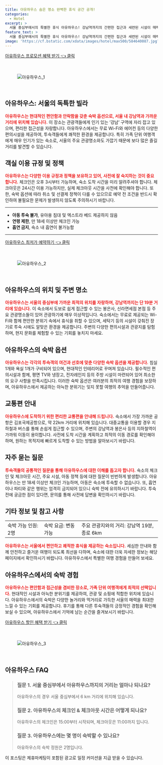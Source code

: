 ```yaml
---
title: 아유하우스 숨은 명소 완벽한 휴식 공간 공개!
categories:
  - Hotel
excerpt: >
  서울 중심부에서의 특별한 휴식 아유하우스! 강남역까지의 간편한 접근과 세련된 시설이 매력적. 아동 및 반려동물 동반은 불가하지만 성인 고객을 위한 최적의 선택지!  예약은 필수!
feature_text: >
  서울 중심부에서의 특별한 휴식 아유하우스! 강남역까지의 간편한 접근과 세련된 시설이 매력적. 아동 및 반려동물 동반은 불가하지만 성인 고객을 위한 최적의 선택지!  예약은 필수!
image: 'https://cf.bstatic.com/xdata/images/hotel/max500/584640087.jpg?k=379d94f8fbc9b3180091050b03edb5a3cc14081d9a8e5ce6f4cbf1afcb61d51a&o=&hp=1'
---
```


<p><a class="modoo-button" href="https://tinyurl.com/26oadvyf" rel="nofollow noopener">아유하우스 프로모션 혜택 받기 👈 클릭</a></p><br/>
<figure class="image"><img alt="아유하우스_1" src="https://cf.bstatic.com/xdata/images/hotel/max1024x768/584640096.jpg?k=37220f4057a1da4d69d8b810c34bcd7f6488b97e249b9949d4ec6bbc471cda17&amp;o=&amp;hp=1"/></figure><br/>

<h2 id="아유하우스_소개">아유하우스: 서울의 독특한 빌라</h2>
<p><b><span style="color: #ee2323;">아유하우스는 현대적인 편안함과 안락함을 갖춘 숙박 옵션으로, 서울 내 강남역과 가까운 거리에 위치해 있습니다.</span></b> 이 장소는 관광객들에게 인기 있는 ‘강남’ 구역에 자리 잡고 있으며, 편리한 접근성을 자랑합니다. 아유하우스에서는 무료 Wi-Fi와 에어컨 등의 다양한 편의시설을 제공하여, 투숙객들에게 쾌적한 환경을 제공합니다. 특히 가족 단위 여행객에게 매우 인기가 있는 숙소로, 서울의 주요 관광명소와도 가깝기 때문에 보다 많은 즐길 거리를 발견할 수 있습니다.</p>
<h2 id="이용_규정">객실 이용 규정 및 정책</h2>
<p><b><span style="color: #ee2323;">아유하우스는 다양한 이용 규정과 정책을 보유하고 있어, 사전에 잘 숙지하는 것이 중요합니다.</span></b> 체크인은 오후 3시부터 가능하며, 숙소 도착 시간을 미리 알려주셔야 합니다. 체크아웃은 24시간 이용 가능하지만, 실제 체크아웃 시간을 사전에 확인해야 합니다. 또한, 숙박 옵션에 따라 취소 및 선결제 정책이 다를 수 있으므로 예약 전 조건을 반드시 확인하여 불필요한 문제가 발생하지 않도록 주의하시기 바랍니다.</p>
<hr/>
<ul>
<li><b>아동 투숙 불가</b>, 유아용 침대 및 엑스트라 베드 제공하지 않음</li>
<li><b>연령 제한</b>, 만 18세 이상만 체크인 가능</li>
<li><b>흡연 금지</b>, 숙소 내 흡연이 불가능함</li>
</ul>
<hr/>
<p><a class="modoo-button" href="https://tinyurl.com/26oadvyf" rel="nofollow noopener">아유하우스 최저가 예약하기 👈 클릭</a></p><br/>
<figure class="image"><img alt="아유하우스_2" src="https://cf.bstatic.com/xdata/images/hotel/max500/584640087.jpg?k=379d94f8fbc9b3180091050b03edb5a3cc14081d9a8e5ce6f4cbf1afcb61d51a&amp;o=&amp;hp=1"/></figure><br/>
<h2 id="숙소_위치">아유하우스의 위치 및 주변 명소</h2>
<p><b><span style="color: #ee2323;">아유하우스는 서울의 중심부에 가까운 최적의 위치를 자랑하며, 강남역까지는 단 19분 거리에 있습니다.</span></b> 이 숙소에서 도보로 쉽게 접근할 수 있는 봉은사, 신라면세점 본점 등 주요 관광명소들이 있어 관광하기에 매우 이상적입니다. 숙소에서는 무료로 제공되는 Wi-Fi와 함께 편안한 분위기 속에서 휴식을 취할 수 있으며, 세탁기 등의 시설이 갖춰진 장기로 투숙 시에도 알맞은 환경을 제공합니다. 주변의 다양한 편의시설과 관광지를 탐험하며, 현지 문화를 체험할 수 있는 기회를 놓치지 마세요.</p>
<h2 id="숙박_옵션">아유하우스의 숙박 옵션</h2>
<p><b><span style="color: #ee2323;">아유하우스는 각각의 투숙객의 여건과 선호에 맞춘 다양한 숙박 옵션을 제공합니다.</span></b> 침실 1개와 욕실 1개가 구비되어 있으며, 현대적인 인테리어로 꾸며져 있습니다. 필수적인 편의시설과 함께, 평면 TV와 냉장고, 전자레인지 등의 주방 시설이 마련되어 있어 최소한의 요구 사항을 만족시킵니다. 이러한 숙박 옵션은 여러분의 최적의 여행 경험을 보장하며, 아유하우스에서 제공하는 아늑한 분위기는 잊지 못할 여행의 추억을 만들어줍니다.</p>
<h2 id="교통편_안내">교통편 안내</h2>
<p><b><span style="color: #ee2323;">아유하우스에 도착하기 위한 편리한 교통편을 안내해 드립니다.</span></b> 숙소에서 가장 가까운 공항은 김포국제공항으로, 약 22km 거리에 위치해 있습니다. 대중교통을 이용할 경우 지하철과 버스를 통해 손쉽게 접근할 수 있으며, 주변의 강남역과 봉은사 등의 지하철역이 가까워 이동이 용이합니다. 사전에 도착 시간을 계획하고 최적의 이동 경로를 확인해야 하며, 원하는 목적지에 빠르게 도착할 수 있는 방법을 알아보시기 바랍니다.</p>
<h2 id="자주_묻는_질문">자주 묻는 질문</h2>
<p><b><span style="color: #ee2323;">투숙객들의 공통적인 질문을 통해 아유하우스에 대한 이해를 돕고자 합니다.</span></b> 숙소의 체크인 및 체크아웃 시간, 주요 시설, 아동 정책 등에 대한 질문이 빈번하게 발생합니다. 아유하우스는 만 18세 이상만 체크인 가능하며, 아동은 숙소에 투숙할 수 없습니다. 또, 흡연이나 파티와 같은 행위는 엄격히 금지되어 있으니 숙박 전에 유의하시기 바랍니다. 투숙 전에 궁금한 점이 있다면, 문의를 통해 사전에 답변을 확인하시기 바랍니다.</p>
<h2 id="기타_정보">기타 정보 및 참고 사항</h2>
<table>
<tr>
<td>숙박 가능 인원: 2명</td>
<td>숙박 요금: 변동 가능</td>
<td>주요 관광지와의 거리: 강남역 19분, 종로 6km</td>
</tr>
</table>
<p><b><span style="color: #ee2323;">아유하우스는 서울에서 편안하고 쾌적한 휴식을 제공하는 숙소입니다.</span></b> 세심한 안내와 함께 안전하고 즐거운 여행이 되도록 최선을 다하며, 숙소에 대한 더욱 자세한 정보는 해당 페이지에서 확인하시기 바랍니다. 아유하우스에서 특별한 여행 경험을 만들어 보세요.</p>
<h2 id="숙박_경험">아유하우스에서의 숙박 경험</h2>
<p><b><span style="color: #ee2323;">아유하우스는 편안함과 접근성을 겸비한 장소로, 가족 단위 여행객에게 최적의 선택입니다.</span></b> 현대적인 시설과 아늑한 분위기를 제공하여, 관광 및 쇼핑에 적합한 위치에 있습니다. 아유하우스에서의 숙박은 다양한 놀거리와 먹거리로 가득한 서울의 매력을 최대한 느낄 수 있는 기회를 제공합니다. 후기를 통해 다른 투숙객들의 긍정적인 경험을 확인해 보실 수 있으며, 아유하우스에서 기억에 남는 순간을 즐겨보시기 바랍니다.</p>

<p><a class="modoo-button" href="https://tinyurl.com/26oadvyf" rel="nofollow noopener">아유하우스 할인 혜택 받기 👈 클릭</a></p><br>

<figure class="image"><img src="https://cf.bstatic.com/xdata/images/hotel/max500/584640024.jpg?k=1888d5b655507c41ece000c4a9d63a9097c616fe10a2646b50be7fb276b7f5bc&o=&hp=1" alt="아유하우스_3"></figure><br>
<h2 id="아유하우스_FAQ">아유하우스 FAQ</h2>
<div itemscope="" itemtype="https://schema.org/FAQPage"> <blockquote> <div itemscope="" itemprop="mainEntity" itemtype="https://schema.org/Question"> <h3 id="질문_1" itemprop="name">질문 1. 서울 중심부에서 아유하우스까지의 거리는 얼마나 되나요?</h3> <div itemscope="" itemprop="acceptedAnswer" itemtype="https://schema.org/Answer"> <span itemprop="text"> <p>아유하우스의 경우 서울 중심부에서 6 km 거리에 위치해 있습니다.</p> </span> </div> </div> <div itemscope="" itemprop="mainEntity" itemtype="https://schema.org/Question"> <h3 id="질문_2" itemprop="name">질문 2. 아유하우스의 체크인 & 체크아웃 시간은 어떻게 되나요?</h3> <div itemscope="" itemprop="acceptedAnswer" itemtype="https://schema.org/Answer"> <span itemprop="text"> <p>아유하우스의 체크인은 15:00부터 시작되며, 체크아웃은 11:00까지 입니다.</p> </span> </div> </div> <div itemscope="" itemprop="mainEntity" itemtype="https://schema.org/Question"> <h3 id="질문_3" itemprop="name">질문 3. 아유하우스에는 몇 명이 숙박할 수 있나요?</h3> <div itemscope="" itemprop="acceptedAnswer" itemtype="https://schema.org/Answer"> <span itemprop="text"> <p>아유하우스의 숙박 정원은 2명입니다.</p> </span> </div> </div> </blockquote> </div><p>이 포스팅은 제휴마케팅이 포함된 광고로 일정 커미션을 지급 받을 수 있습니다.</p>

